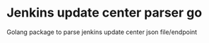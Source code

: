 
# Jenkins update center parser go

Golang package to parse jenkins update center json file/endpoint
